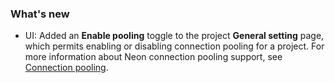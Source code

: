 ### What's new

- UI: Added an **Enable pooling** toggle to the project **General setting** page, which permits enabling or disabling connection pooling for a project. For more information about Neon connection pooling support, see [Connection pooling](/docs/get-started-with-neon/connection-pooling/).
